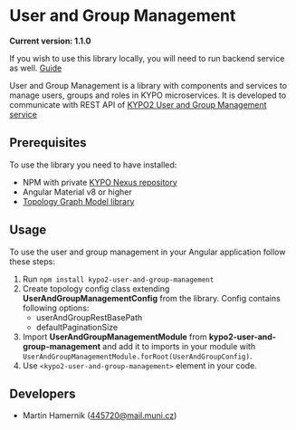 # User and Group Management

**Current version: 1.1.0**

If you wish to use this library locally, you will need to run backend service as well. [Guide](https://gitlab.ics.muni.cz/kypo2/services-and-portlets/kypo2-user-and-group)

User and Group Management is a library with components and services to manage users, groups and roles in KYPO microservices.
It is developed to communicate with REST API of [KYPO2 User and Group Management service](https://gitlab.ics.muni.cz/kypo2/services-and-portlets/kypo2-user-and-group)

## Prerequisites

To use the library you need to have installed:

* NPM with private [KYPO Nexus repository](https://projects.ics.muni.cz/projects/kbase/knowledgebase/articles/153)
* Angular Material v8 or higher
* [Topology Graph Model library](https://gitlab.ics.muni.cz/kypo2/frontend-new/kypo2-angular-topology-model)

 
## Usage

To use the user and group management in your Angular application follow these steps:

1. Run `npm install kypo2-user-and-group-management`
2. Create topology config class extending **UserAndGroupManagementConfig** from the library. Config contains following options:
    + userAndGroupRestBasePath
    + defaultPaginationSize
3. Import **UserAndGroupManagementModule** from **kypo2-user-and-group-management** and add it to imports in your module with `UserAndGroupManagementModule.forRoot(UserAndGroupConfig)`.
4. Use `<kypo2-user-and-group-management>` element in your code.

## Developers

* Martin Hamernik (445720@mail.muni.cz)

